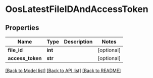 # OosLatestFileIDAndAccessToken

## Properties
Name | Type | Description | Notes
------------ | ------------- | ------------- | -------------
**file_id** | **int** |  | [optional] 
**access_token** | **str** |  | [optional] 

[[Back to Model list]](../README.md#documentation-for-models) [[Back to API list]](../README.md#documentation-for-api-endpoints) [[Back to README]](../README.md)


